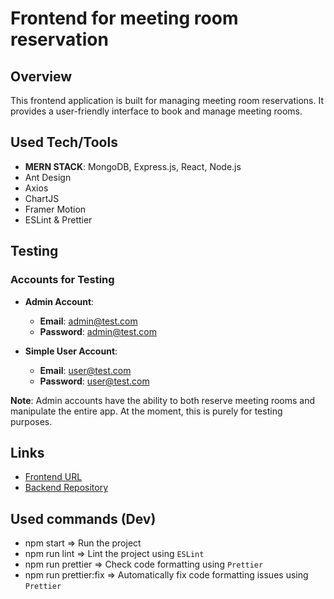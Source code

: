 # Frontend for meeting room reservation

## Overview

This frontend application is built for managing meeting room reservations. It provides a user-friendly interface to book and manage meeting rooms.

## Used Tech/Tools

- **MERN STACK**: MongoDB, Express.js, React, Node.js
- Ant Design
- Axios
- ChartJS
- Framer Motion
- ESLint & Prettier

## Testing

### Accounts for Testing

- **Admin Account**: 
  - **Email**: admin@test.com 
  - **Password**: admin@test.com
  
- **Simple User Account**: 
  - **Email**: user@test.com 
  - **Password**: user@test.com

**Note**: Admin accounts have the ability to both reserve meeting rooms and manipulate the entire app. At the moment, this is purely for testing purposes.

## Links

- [Frontend URL](https://mern-reservi-frontend.onrender.com/)
- [Backend Repository](https://github.com/X9Yovix/mern-reservi-backend)


## Used commands (Dev)

- npm start => Run the project
- npm run lint => Lint the project using `ESLint`
- npm run prettier => Check code formatting using `Prettier`
- npm run prettier:fix => Automatically fix code formatting issues using `Prettier`
